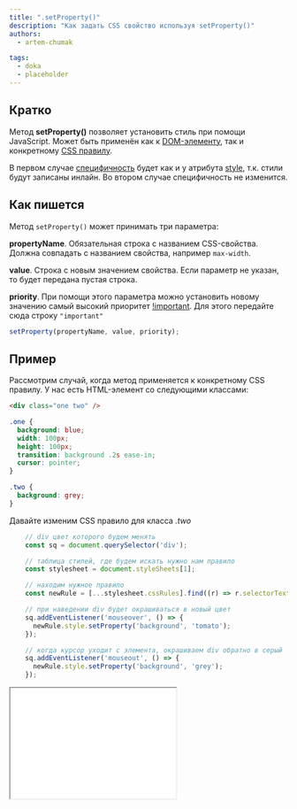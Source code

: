 ```yaml
---
title: ".setProperty()"
description: "Как задать CSS свойство используя setProperty()"
authors:
  - artem-chumak

tags:
  - doka
  - placeholder
---
```




## Кратко
Метод **setProperty()** позволяет установить стиль при помощи JavaScript. Может быть применён как к [DOM-элементу](/js/dom/), так и конкретному [CSS правилу](/css/css-rule/).

В первом случае [специфичность](/css/specificity/) будет как и у атрибута [style](/js/element-style/), т.к. стили будут записаны инлайн. Во втором случае специфичность не изменится.

## Как пишется
Метод `setProperty()` может принимать три параметра:

**propertyName**. Обязательная строка с названием CSS-свойства. Должна совпадать с названием свойства, например `max-width`.

**value**. Строка с новым значением свойства. Если параметр не указан, то будет передана пустая строка.

**priority**. При помощи этого параметра можно установить новому значению самый высокий приоритет [!important](/css/important/). Для этого передайте сюда строку `"important"`

```js
setProperty(propertyName, value, priority);
```

## Пример
Рассмотрим случай, когда метод применяется к конкретному CSS правилу.
У нас есть HTML-элемент со следующими классами:
```html
<div class="one two" />
```
```css
.one {
  background: blue;
  width: 100px;
  height: 100px;
  transition: background .2s ease-in;
  cursor: pointer;
}

.two {
  background: grey;
}
```
Давайте изменим CSS правило для класса _.two_
```JavaScript
    // div цвет которого будем менять
    const sq = document.querySelector('div');

    // таблица стилей, где будем искать нужно нам правило
    const stylesheet = document.styleSheets[1];

    // находим нужное правило
    const newRule = [...stylesheet.cssRules].find((r) => r.selectorText === ".two");

    // при наведении div будет окрашиваться в новый цвет
    sq.addEventListener('mouseover', () => {
      newRule.style.setProperty('background', 'tomato');
    });

    // когда курсор уходит с элемента, окрашиваем div обратно в серый
    sq.addEventListener('mouseout', () => {
      newRule.style.setProperty('background', 'grey');
    });
```

<iframe title="Как использовать setProperty() для изменения стилей" src="demos/example/" height="200"> </iframe>

